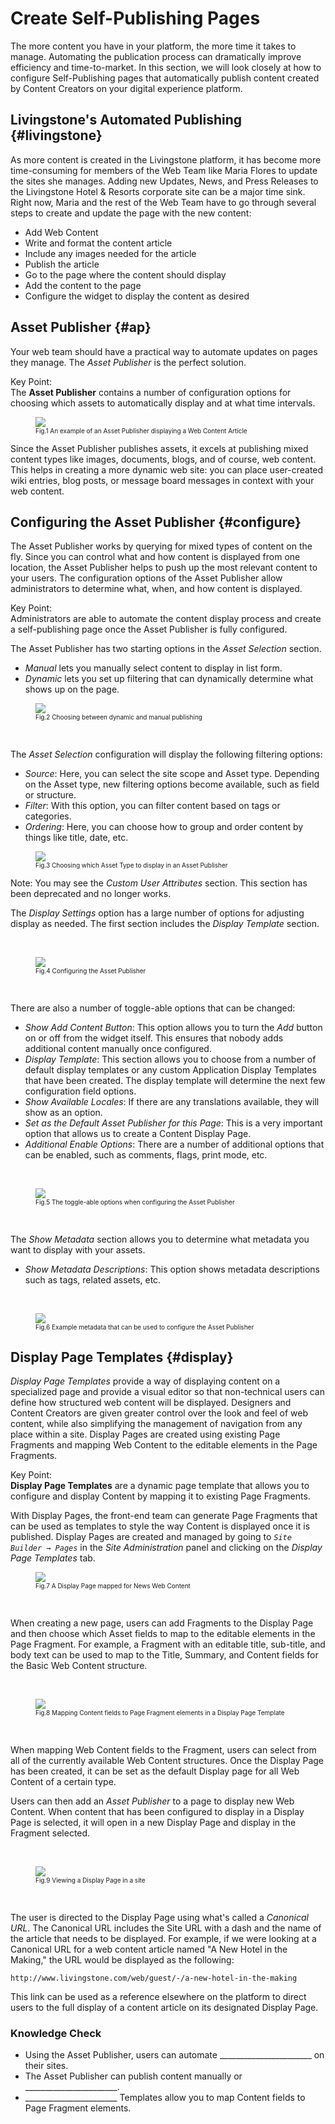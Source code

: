 # Create Self-Publishing Pages

The more content you have in your platform, the more time it takes to manage. Automating the publication process can dramatically improve efficiency and time-to-market. In this section, we will look closely at how to configure Self-Publishing pages that automatically publish content created by Content Creators on your digital experience platform.

## Livingstone's Automated Publishing {#livingstone}

As more content is created in the Livingstone platform, it has become more time-consuming for members of the Web Team like Maria Flores to update the sites she manages. Adding new Updates, News, and Press Releases to the Livingstone Hotel & Resorts corporate site can be a major time sink. Right now, Maria and the rest of the Web Team have to go through several steps to create and update the page with the new content:

* Add Web Content
* Write and format the content article
* Include any images needed for the article
* Publish the article
* Go to the page where the content should display
* Add the content to the page
* Configure the widget to display the content as desired

## Asset Publisher {#ap}

Your web team should have a practical way to automate updates on pages they manage. The _Asset Publisher_ is the perfect solution.

<div class="key-point">
Key Point: <br />
The <strong>Asset Publisher</strong> contains a number of configuration options for choosing which assets to automatically display and at what time intervals.
</div>

<figure>
	<img src="../images/asset-publisher.png" style="max-height:14%;" />
	<figcaption style="font-size: x-small">Fig.1 An example of an Asset Publisher displaying a Web Content Article</figcaption>
</figure>

Since the Asset Publisher publishes assets, it excels at publishing mixed content types like images, documents, blogs, and of course, web content. This helps in creating a more dynamic web site: you can place user-created wiki entries, blog posts, or message board messages in context with your web content.

## Configuring the Asset Publisher {#configure}

The Asset Publisher works by querying for mixed types of content on the fly. Since you can control what and how content is displayed from one location, the Asset Publisher helps to push up the most relevant content to your users. The configuration options of the Asset Publisher allow administrators to determine what, when, and how content is displayed.

<div class="key-point">
Key Point: <br />
Administrators are able to automate the content display process and create a self-publishing page once the Asset Publisher is fully configured.
</div>

The Asset Publisher has two starting options in the _Asset Selection_ section.

* _Manual_ lets you manually select content to display in list form.
* _Dynamic_ lets you set up filtering that can dynamically determine what shows up on the page.

<figure>
	<img src="../images/asset-selection.png" style="max-height:29%;" />
	<figcaption style="font-size: x-small">Fig.2 Choosing between dynamic and manual publishing</figcaption>
</figure>

<br />

The _Asset Selection_ configuration will display the following filtering options:

* _Source_: Here, you can select the site scope and Asset type. Depending on the Asset type, new filtering options become available, such as field or structure.
* _Filter_: With this option, you can filter content based on tags or categories.
* _Ordering_: Here, you can choose how to group and order content by things like title, date, etc.

<figure>
	<img src="../images/asset-configuration.png" style="max-height:15%;" />
	<figcaption style="font-size: x-small">Fig.3 Choosing which Asset Type to display in an Asset Publisher</figcaption>
</figure>

<div class="note">
Note: You may see the <i>Custom User Attributes</i> section. This section has been deprecated and no longer works.
</div>

The _Display Settings_ option has a large number of options for adjusting display as needed. The first section includes the _Display Template_ section.

<br />

<figure>
	<img src="../images/display-settings.png" style="max-height:25%;" />
	<figcaption style="font-size: x-small">Fig.4 Configuring the Asset Publisher</figcaption>
</figure>

<br />

There are also a number of toggle-able options that can be changed:

* _Show Add Content Button_: This option allows you to turn the _Add_ button on or off from the widget itself. This ensures that nobody adds additional content manually once configured.
* _Display Template_: This section allows you to choose from a number of default display templates or any custom Application Display Templates that have been created. The display template will determine the next few configuration field options.
* _Show Available Locales_: If there are any translations available, they will show as an option.
* _Set as the Default Asset Publisher for this Page_: This is a very important option that allows us to create a Content Display Page.
* _Additional Enable Options_: There are a number of additional options that can be enabled, such as comments, flags, print mode, etc.

<br />

<figure>
	<img src="../images/set-and-enable.png" style="max-height:47%;" />
	<figcaption style="font-size: x-small">Fig.5 The toggle-able options when configuring the Asset Publisher</figcaption>
</figure>

<br />

The _Show Metadata_ section allows you to determine what metadata you want to display with your assets.

* _Show Metadata Descriptions_: This option shows metadata descriptions such as tags, related assets, etc.

<br />

<figure>
	<img src="../images/show-metadata.png" style="max-height:40%;" />
	<figcaption style="font-size: x-small">Fig.6 Example metadata that can be used to configure the Asset Publisher</figcaption>
</figure>

## Display Page Templates {#display}

_Display Page Templates_ provide a way of displaying content on a specialized page and provide a visual editor so that non-technical users can define how structured web content will be displayed. Designers and Content Creators are given greater control over the look and feel of web content, while also simplifying the management of navigation from any place within a site. Display Pages are created using existing Page Fragments and mapping Web Content to the editable elements in the Page Fragments.

<div class="key-point">
Key Point: <br />
<strong>Display Page Templates</strong> are a dynamic page template that allows you to configure and display Content by mapping it to existing Page Fragments.
</div>

With Display Pages, the front-end team can generate Page Fragments that can be used as templates to style the way Content is displayed once it is published. Display Pages are created and managed by going to _`Site Builder → Pages`_ in the _Site Administration_ panel and clicking on the _Display Page Templates_ tab.

<figure>
	<img src="../images/manage-display-page.png" style="max-height:35%;" />
	<figcaption style="font-size: x-small">Fig.7 A Display Page mapped for News Web Content</figcaption>
</figure>

<br />

When creating a new page, users can add Fragments to the Display Page and then choose which Asset fields to map to the editable elements in the Page Fragment. For example, a Fragment with an editable title, sub-title, and body text can be used to map to the Title, Summary, and Content fields for the Basic Web Content structure.

<br />

<figure>
	<img src="../images/map-fragment.png" style="max-height:35%;" />
	<figcaption style="font-size: x-small">Fig.8 Mapping Content fields to Page Fragment elements in a Display Page Template</figcaption>
</figure>

<br />

When mapping Web Content fields to the Fragment, users can select from all of the currently available Web Content structures. Once the Display Page has been created, it can be set as the default Display page for all Web Content of a certain type.

Users can then add an _Asset Publisher_ to a page to display new Web Content. When content that has been configured to display in a Display Page is selected, it will open in a new Display Page and display in the Fragment selected.

<br />

<figure>
	<img src="../images/display-page-content.png" style="max-height:30%;" />
	<figcaption style="font-size: x-small">Fig.9 Viewing a Display Page in a site</figcaption>
</figure>

<br />

The user is directed to the Display Page using what's called a _Canonical URL_. The Canonical URL includes the Site URL with a dash and the name of the article that needs to be displayed. For example, if we were looking at a Canonical URL for a web content article named "A New Hotel in the Making," the URL would be displayed as the following:
```
http://www.livingstone.com/web/guest/-/a-new-hotel-in-the-making
```
This link can be used as a reference elsewhere on the platform to direct users to the full display of a content article on its designated Display Page.

<div class="summary">
<h3>Knowledge Check</h3>
<ul>
  <li>Using the Asset Publisher, users can automate _______________________ on their sites.</li>
  <li>The Asset Publisher can publish content manually or _______________________.</li>
  <li>_______________________ Templates allow you to map Content fields to Page Fragment elements.</li>
</ul>
</div>
